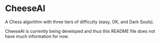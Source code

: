 # CheeseAI
A Chess algorithm with three tiers of difficulty (easy, OK, and Dark Souls).

CheeseAI is currently being developed and thus this README file does not have much information for now.
